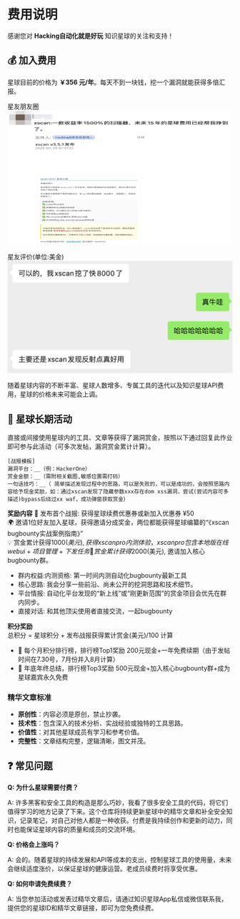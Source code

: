 # 费用说明

感谢您对 **Hacking自动化就是好玩** 知识星球的关注和支持！

## 💰 加入费用

星球目前的价格为 **￥356 元/年**。每天不到一块钱，挖一个漏洞就能获得多倍汇报。

星友朋友圈  
<img src="assets/image1.png" width="500" height="300">

星友评价(单位:美金)  
![alt text](f5caa37a88da7f2d0dd0c6d52c8121e.png)

随着星球内容的不断丰富、星球人数增多、专属工具的迭代以及知识星球API费用，星球的价格未来可能会上调。

## 🎁 星球长期活动

直接或间接使用星球内的工具、文章等获得了漏洞赏金，按照以下通过回复此作业即可参与此活动（可多次发帖，漏洞赏金累计计算）。

```
[战报模板]  
漏洞平台：__（例：HackerOne）  
赏金金额：__（需附相关截图,敏感位置需打码）  
一句话技巧：__（ 简单描述发现过程中的思路，可以是失败的，可以是成功的，会按照思路内容给予现金奖励，如：通过xscan发现了隐藏参数xxx存在dom xss漏洞，尝试(尝试内容可多描述)bypass后绕过xx waf，成功弹窗获取赏金）
```

**奖励内容**
🚀 发布首个战报:  获得星球续费优惠券或新加入优惠券 ¥50    
🌍 邀请1位好友加入星球，获得邀请分成奖金，两位都能获得星球编纂的“《xscan bugbounty实战案例指南》”  
💡 赏金累计获得$1000 (美元),  获得xscan pro内测体验，xscan pro包含本地版在线webui+项目管理+下发任务  
🌈 赏金累计获得$2000(美元),  邀请加入核心bugbounty群。  

- 群内权益:内测资格: 第一时间内测自动化bugbounty最新工具
- 核心思路: 我会分享一些前沿、尚未公开的挖洞思路和技术细节。
- 平台情报: 自动化平台发现的“新上线”或“刚更新范围”的赏金项目会优先在群内同步。
- 直接对话: 和其他顶尖使用者直接交流，一起bugbounty

**积分奖励**  
总积分 = 星球积分 + 发布战报获得累计赏金(美元)/100 计算

- 🚀 每个月积分排行榜，排行榜Top1奖励 200元现金+一年免费续期（由于发帖时间在7.30号，7月份并入8月计算）
- 🚀 年底年终总结，排行榜Top3奖励 500元现金+加入核心bugbounty群+成为星球嘉宾永久免费


### 精华文章标准
- **原创性**：内容必须是原创，禁止抄袭。
- **技术性**：包含深入的技术分析、实战经验或独特的工具思路。
- **价值性**：对其他星球成员有学习和参考价值。
- **完整性**：文章结构完整，逻辑清晰，图文并茂。

## ❓ 常见问题

**Q: 为什么星球需要付费？**

A: 许多黑客和安全工具的构造是那么巧妙，我看了很多安全工具的代码，将它们值得学习的地方记录了下来。这个仓库将持续更新星球中的精华文章和补全安全知识，记录笔记，对自己对他人都是一种收获。付费是我持续创作和更新的动力，同时也能保证星球内容的质量和成员的交流环境。

**Q: 价格会上涨吗？**

A: 会的。随着星球的持续发展和API等成本的支出，控制星球工具的使用量，未来会继续适度涨价，以保证星球的健康运营。老成员续费时将享受优惠。

**Q: 如何申请免费续费？**

A: 当您参加活动或发表过精华文章后，请通过知识星球App私信或微信联系我，提供您的星球ID和精华文章链接，即可为您免费续费。 